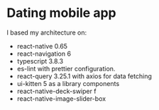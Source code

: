 # Dating mobile app

I based my architecture on:

- react-native 0.65 
- react-navigation 6 
- typescript 3.8.3 
- es-lint with prettier configuration.
- react-query 3.25.1 with axios for data fetching 
- ui-kitten 5 as a library components 
- react-native-deck-swiper f
- react-native-image-slider-box 